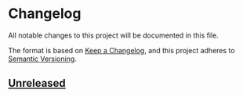 # Changelog
All notable changes to this project will be documented in this file.

The format is based on [Keep a Changelog](https://keepachangelog.com/en/1.0.0/),
and this project adheres to [Semantic Versioning](https://semver.org/spec/v2.0.0.html).

## [Unreleased]

[Unreleased]: https://github.com/eclipse-keyple/keyple-interop-jsonapi-client-nfc-xcframework/compare/1.0.0...HEAD
[1.0.0]: https://github.com/eclipse-keyple/keyple-interop-jsonapi-client-nfc-xcframework/releases/tag/1.0.0
